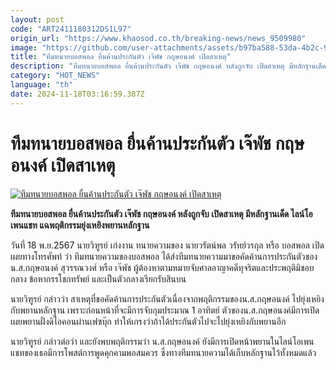 ```yaml
---
layout: post
code: "ART2411180312DS1L97"
origin_url: "https://www.khaosod.co.th/breaking-news/news_9509980"
image: "https://github.com/user-attachments/assets/b97ba588-53da-4b2c-9a39-0b81c874e9b6"
title: "ทีมทนายบอสพอล ยื่นค้านประกันตัว เจ๊พัช กฤษอนงค์ เปิดสาเหตุ"
description: "ทีมทนายบอสพอล ยื่นค้านประกันตัว เจ๊พัช กฤษอนงค์ หลังถูกจับ เปิดสาเหตุ มีหลักฐานเด็ด ไลน์โอเพนแชท แฉพฤติกรรมยุ่งเหยิงพยานหลักฐาน"
category: "HOT_NEWS"
language: "th"
date: 2024-11-18T03:16:59.387Z
---
```


# ทีมทนายบอสพอล ยื่นค้านประกันตัว เจ๊พัช กฤษอนงค์ เปิดสาเหตุ

[![ทีมทนายบอสพอล ยื่นค้านประกันตัว เจ๊พัช กฤษอนงค์ เปิดสาเหตุ](https://www.khaosod.co.th/wpapp/uploads/2024/11/Object-to-insurance.jpg "ทีมทนายบอสพอล ยื่นค้านประกันตัว เจ๊พัช กฤษอนงค์ เปิดสาเหตุ")](https://www.khaosod.co.th/wpapp/uploads/2024/11/Object-to-insurance.jpg)

**ทีมทนายบอสพอล ยื่นค้านประกันตัว เจ๊พัช กฤษอนงค์ หลังถูกจับ เปิดสาเหตุ มีหลักฐานเด็ด ไลน์โอเพนแชท แฉพฤติกรรมยุ่งเหยิงพยานหลักฐาน**

วันที่ 18 พ.ย.2567 นายวิฑูรย์ เก่งงาน ทนายความของ นายวรัตน์พล วรัทย์วรกุล หรือ บอสพอล เปิดเผยทางโทรศัพท์ ว่า ทีมทนายความของบอสพอล ได้ส่งทีมทนายความมาขอคัดค้านการประกันตัวของ น.ส.กฤษอนงค์ สุวรรณวงศ์ หรือ เจ๊พัช ผู้ต้องหาตามหมายจับศาลอาญาคดีทุจริตและประพฤติมิชอบกลาง ข้อหากรรโชกทรัพย์ และเป็นตัวกลางเรียกรับสินบน

นายวิฑูรย์ กล่าวว่า สาเหตุที่ขอคัดค้านการประกันตัวเนื่องจากพฤติกรรมของน.ส.กฤษอนงค์ ไปยุ่งเหยิงกับพยานหลักฐาน เพราะก่อนหน้าที่จะมีการจับกุมประมาณ 1 อาทิตย์ ตัวของน.ส.กฤษอนงค์มีการเปิดเผยพยานฝั่งดิไอคอนผ่านเฟซบุ๊ก ทำให้เกรงว่าถ้าได้ประกันตัวไปจะไปยุ่งเหยิงกับพยานอีก

นายวิฑูรย์ กล่าวต่อว่า และยังพบพฤติกรรมว่า น.ส.กฤษอนงค์ ยังมีการเปิดหน้าพยานในไลน์โอเพนแชทของเธอมีการโพสต์การพูดคุกคามพอสมควร ซึ่งทางทีมทนายความได้เก็บหลักฐานไว้ทั้งหมดแล้ว